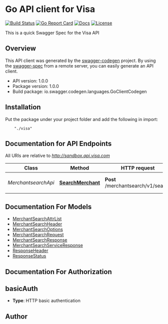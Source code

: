 # Go API client for Visa

[![Build Status][build-status-svg]][build-status-url]
[![Go Report Card][goreport-svg]][goreport-url]
[![Docs][docs-godoc-svg]][docs-godoc-url]
[![License][license-svg]][license-url]

 [used-by-svg]: https://sourcegraph.com/github.com/grokify/go-visa/-/badge.svg
 [used-by-url]: https://sourcegraph.com/github.com/grokify/go-visa?badge
 [build-status-svg]: https://github.com/grokify/go-visa/workflows/go%20build/badge.svg?branch=master
 [build-status-url]: https://github.com/grokify/go-visa/actions
 [goreport-svg]: https://goreportcard.com/badge/github.com/grokify/go-visa
 [goreport-url]: https://goreportcard.com/report/github.com/grokify/go-visa
 [codeclimate-status-svg]: https://codeclimate.com/github/grokify/go-visa/badges/gpa.svg
 [codeclimate-status-url]: https://codeclimate.com/github/grokify/go-visa
 [docs-godoc-svg]: https://pkg.go.dev/badge/github.com/grokify/go-visa
 [docs-godoc-url]: https://pkg.go.dev/github.com/grokify/go-visa
 [license-svg]: https://img.shields.io/badge/license-MIT-govisa.svg
 [license-url]: https://github.com/grokify/go-visa/blob/master/LICENSE
 [loc-svg]: https://tokei.rs/b1/github/grokify/go-visa
 [repo-url]: https://github.com/grokify/go-visa

This is a quick Swagger Spec for the Visa API

## Overview
This API client was generated by the [swagger-codegen](https://github.com/swagger-api/swagger-codegen) project.  By using the [swagger-spec](https://github.com/swagger-api/swagger-spec) from a remote server, you can easily generate an API client.

- API version: 1.0.0
- Package version: 1.0.0
- Build package: io.swagger.codegen.languages.GoClientCodegen

## Installation
Put the package under your project folder and add the following in import:
```
    "./visa"
```

## Documentation for API Endpoints

All URIs are relative to *http://sandbox.api.visa.com*

Class | Method | HTTP request | Description
------------ | ------------- | ------------- | -------------
*MerchantsearchApi* | [**SearchMerchant**](docs/MerchantsearchApi.md#searchmerchant) | **Post** /merchantsearch/v1/search | Add a new pet to the store


## Documentation For Models

 - [MerchantSearchAttrList](docs/MerchantSearchAttrList.md)
 - [MerchantSearchHeader](docs/MerchantSearchHeader.md)
 - [MerchantSearchOptions](docs/MerchantSearchOptions.md)
 - [MerchantSearchRequest](docs/MerchantSearchRequest.md)
 - [MerchantSearchResponse](docs/MerchantSearchResponse.md)
 - [MerchantSearchServiceResponse](docs/MerchantSearchServiceResponse.md)
 - [ResponseHeader](docs/ResponseHeader.md)
 - [ResponseStatus](docs/ResponseStatus.md)


## Documentation For Authorization


## basicAuth

- **Type**: HTTP basic authentication


## Author



